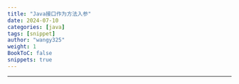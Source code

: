 ```yaml
---
title: "Java接口作为方法入参"
date: 2024-07-10
categories: [java]
tags: [snippet]
author: "wangy325"
weight: 1
BookToC: false
snippets: true
---
```


---
